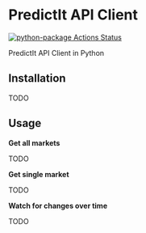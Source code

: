 # PredictIt API Client

[![python-package Actions Status](https://github.com/evbarnett/predicit_api_client/workflows/python-unittest/badge.svg?branch=master)](https://github.com/evbarnett/predicit_api_client/actions)

PredictIt API Client in Python

## Installation

TODO

## Usage

**Get all markets**

TODO

**Get single market**

TODO

**Watch for changes over time**

TODO
